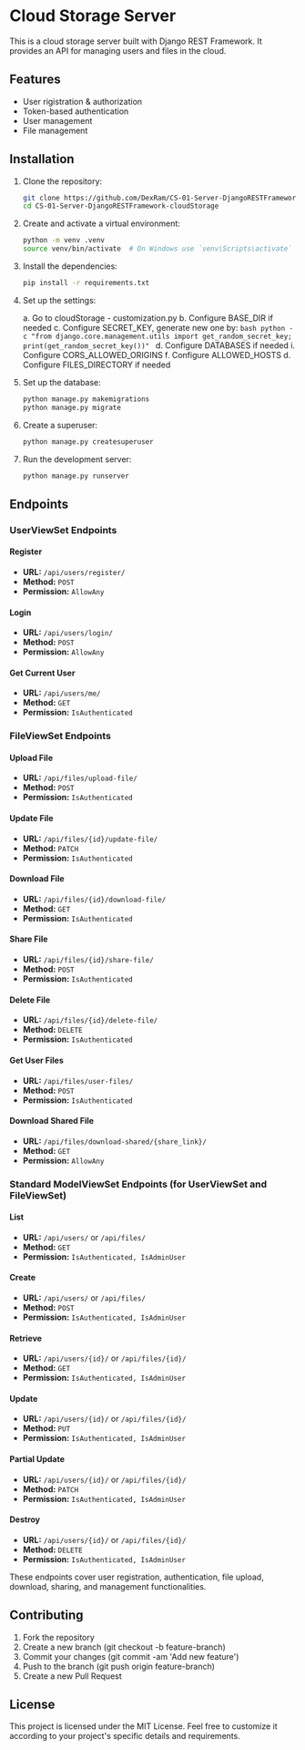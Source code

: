 # Cloud Storage Server

This is a cloud storage server built with Django REST Framework. It provides an API for managing users and files in the cloud.

## Features

- User rigistration & authorization
- Token-based authentication
- User management
- File management

## Installation

1. Clone the repository:

    ```bash
    git clone https://github.com/DexRam/CS-01-Server-DjangoRESTFramework-cloudStorage
    cd CS-01-Server-DjangoRESTFramework-cloudStorage
    ```

2. Create and activate a virtual environment:

    ```bash
    python -m venv .venv
    source venv/bin/activate  # On Windows use `venv\Scripts\activate`
    ```

3. Install the dependencies:

    ```bash
    pip install -r requirements.txt
    ```

5. Set up the settings:

    a. Go to cloudStorage - customization.py
    b. Configure BASE_DIR if needed
    c. Configure SECRET_KEY, generate new one by:
        ```bash
        python -c "from django.core.management.utils import get_random_secret_key; print(get_random_secret_key())"
        ```
    d. Configure DATABASES if needed
    i. Configure CORS_ALLOWED_ORIGINS
    f. Configure ALLOWED_HOSTS
    d. Configure FILES_DIRECTORY if needed

5. Set up the database:

    ```bash
    python manage.py makemigrations
    python manage.py migrate
    ```

6. Create a superuser:

    ```bash
    python manage.py createsuperuser
    ```

7. Run the development server:

    ```bash
    python manage.py runserver
    ```

## Endpoints

### UserViewSet Endpoints

#### Register
- **URL:** `/api/users/register/`
- **Method:** `POST`
- **Permission:** `AllowAny`

#### Login
- **URL:** `/api/users/login/`
- **Method:** `POST`
- **Permission:** `AllowAny`

#### Get Current User
- **URL:** `/api/users/me/`
- **Method:** `GET`
- **Permission:** `IsAuthenticated`

### FileViewSet Endpoints

#### Upload File
- **URL:** `/api/files/upload-file/`
- **Method:** `POST`
- **Permission:** `IsAuthenticated`

#### Update File
- **URL:** `/api/files/{id}/update-file/`
- **Method:** `PATCH`
- **Permission:** `IsAuthenticated`

#### Download File
- **URL:** `/api/files/{id}/download-file/`
- **Method:** `GET`
- **Permission:** `IsAuthenticated`

#### Share File
- **URL:** `/api/files/{id}/share-file/`
- **Method:** `POST`
- **Permission:** `IsAuthenticated`

#### Delete File
- **URL:** `/api/files/{id}/delete-file/`
- **Method:** `DELETE`
- **Permission:** `IsAuthenticated`

#### Get User Files
- **URL:** `/api/files/user-files/`
- **Method:** `POST`
- **Permission:** `IsAuthenticated`

#### Download Shared File
- **URL:** `/api/files/download-shared/{share_link}/`
- **Method:** `GET`
- **Permission:** `AllowAny`

### Standard ModelViewSet Endpoints (for UserViewSet and FileViewSet)

#### List
- **URL:** `/api/users/` or `/api/files/`
- **Method:** `GET`
- **Permission:** `IsAuthenticated, IsAdminUser`

#### Create
- **URL:** `/api/users/` or `/api/files/`
- **Method:** `POST`
- **Permission:** `IsAuthenticated, IsAdminUser`

#### Retrieve
- **URL:** `/api/users/{id}/` or `/api/files/{id}/`
- **Method:** `GET`
- **Permission:** `IsAuthenticated, IsAdminUser`

#### Update
- **URL:** `/api/users/{id}/` or `/api/files/{id}/`
- **Method:** `PUT`
- **Permission:** `IsAuthenticated, IsAdminUser`

#### Partial Update
- **URL:** `/api/users/{id}/` or `/api/files/{id}/`
- **Method:** `PATCH`
- **Permission:** `IsAuthenticated, IsAdminUser`

#### Destroy
- **URL:** `/api/users/{id}/` or `/api/files/{id}/`
- **Method:** `DELETE`
- **Permission:** `IsAuthenticated, IsAdminUser`

These endpoints cover user registration, authentication, file upload, download, sharing, and management functionalities.


## Contributing

1. Fork the repository
2. Create a new branch (git checkout -b feature-branch)
3. Commit your changes (git commit -am 'Add new feature')
4. Push to the branch (git push origin feature-branch)
5. Create a new Pull Request

## License

This project is licensed under the MIT License.
Feel free to customize it according to your project's specific details and requirements.